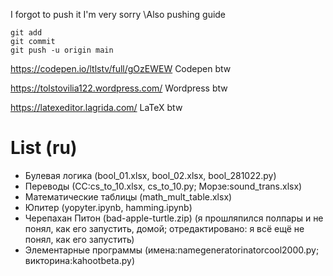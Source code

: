 I forgot to push it I'm very sorry
\Also pushing guide
```
git add
git commit
git push -u origin main
```
https://codepen.io/ltlstv/full/gOzEWEW
Codepen btw

https://tolstovilia122.wordpress.com/
Wordpress btw

https://latexeditor.lagrida.com/
LaTeX btw

# List (ru)

- Булевая логика (bool_01.xlsx, bool_02.xlsx, bool_281022.py)
- Переводы (СС:cs_to_10.xlsx, cs_to_10.py; Морзе:sound_trans.xlsx)
- Математические таблицы (math_mult_table.xlsx)
- Юпитер (yopyter.ipynb, hamming.ipynb)
- Черепахан Питон (bad-apple-turtle.zip) (я прошляпился полпары и не понял, как его запустить, домой; отредактировано: я всё ещё не понял, как его запустить)
- Элементарные программы (имена:namegeneratorinatorcool2000.py; викторина:kahootbeta.py)
